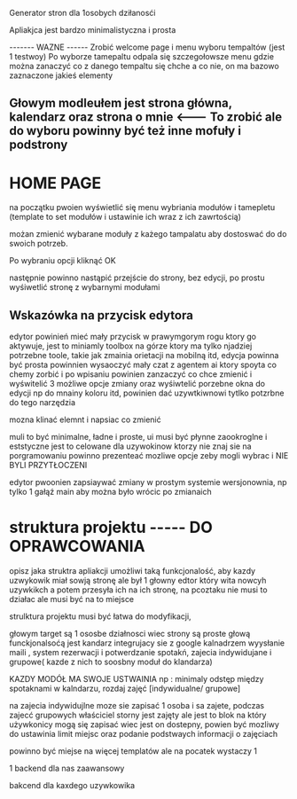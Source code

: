 Generator stron dla 1osobych dziłanosći

Apliakjca jest bardzo minimalistyczna i prosta

------- WAZNE ------ 
Zrobić welcome page i menu wyboru tempaltów (jest 1 testwoy)
Po wyborze tamepaltu odpala się szczegołowsze menu gdzie można zanaczyć co z danego tempaltu się chche a co nie, on ma bazowo zaznaczone jakieś elementy

Głowym modleułem jest strona główna, kalendarz oraz strona o mnie <--- To zrobić
ale do wyboru powinny być też inne mofuły i podstrony 
------------------------------------------------

# HOME PAGE
na początku pwoien wyświetlić się menu wybriania modułów i tamepletu
(template to set modułów i ustawinie ich wraz z ich zawrtością)

możan zmienić wybarane moduły z każego tampalatu aby dostoswać do do swoich potrzeb.

Po wybraniu opcji kliknąć OK

następnie powinno nastąpić przejście do strony, bez edycji, po prostu wyśiwetlić stronę z wybarnymi modułami  

## Wskazówka na przycisk edytora
edytor powinień mieć mały przycisk w prawymgorym rogu ktory go aktywuje,
jest to miniamly toolbox na górze ktory ma tylko njadziej potrzebne toole, takie jak zmainia orietacji na mobilną itd, edycja powinna być prosta powinnien wysaoczyć mały czat z agentem ai ktory spoyta co chemy zorbić i po wpisaniu powinien zanzaczyć co chce zmienić i wyświtelić 3 możliwe opcje zmiany oraz wyśiwtelić porzebne okna do edycji np do mnainy koloru itd, powinien dać uzywtkiwnowi tytlko potzrbne do tego narzędzia

mozna klinać elemnt i napsiac co zmienić 

muli to być minimalne, ładne i proste, ui musi być płynne zaookroglne i eststyczne 
jest to celowane dla uzywokinow ktorzy nie znaj sie na porgramowaniu
powinno prezenteać mozliwe opcje zeby mogli wybrac i NIE BYLI PRZYTŁOCZENI

edytor pwoonien zapsiaywać zmiany w prostym systemie wersjonownia, np tylko 1 gałąź main aby można było wrócic po zmianaich

# struktura projektu ----- DO OPRAWCOWANIA
opisz jaka struktra apliakcji umożliwi taką funkcjonalość,  aby kazdy uzwykowik miał sowją stronę ale był 1 głowny edtor który wita nowcyh uzywkikch a potem przesyła ich na ich stronę, na pcoztaku nie musi to działac ale musi być na to miejsce 

strulktura projektu musi być łatwa do modyfikacji, 

głowym target są 1 ososbe działnosci wiec strony są proste głową funckjonalsoćą jest kandarz integrujacy sie z google kalnadrzem wyysłanie maili , system rezerwacji i potwerdzanie spotakń, zajecia indywidujane i grupowe( kazde z nich to soosbny moduł do klandarza)

KAZDY MODÓŁ MA SWOJE USTWAINIA np :
minimaly odstęp między spotaknami w kalndarzu,
rozdaj zajęć [indywidualne/ grupowe]

na zajecia indywidujlne moze sie zapisać 1 osoba i sa zajete, 
podczas zajecć grupowych właściciel storny jest zajęty ale
jest to blok na który używkonicy mogą się zapisać wiec jest on dostepny,
powien być mozliwy do ustawinia limit miejsc oraz podanie podstwaych informacji o zajęciach

powinno być miejse na więcej templatów ale na pocatek wystaczy 1

1 backend dla nas zaawansowy

bakcend dla kaxdego uzywkowika 